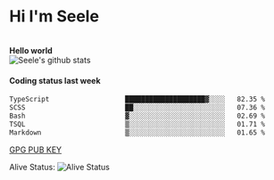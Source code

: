 <h1>Hi I'm Seele</h1>
<br>
<b> Hello world</b>
<br>
<img src="https://github-readme-stats-eight-jade.vercel.app/api?username=Seele0oO&show_icons=true&icon_color=0366d6&bg_color=ffffff&hide_title=true&hide=contribs&include_all_commits=true" alt="Seele's github stats"/>
<br>

<h4>Coding status last week </h4>

<!--START_SECTION:waka-->

```txt
TypeScript                   ████████████████████▓░░░░   82.35 %
SCSS                         ██░░░░░░░░░░░░░░░░░░░░░░░   07.36 %
Bash                         ▓░░░░░░░░░░░░░░░░░░░░░░░░   02.69 %
TSQL                         ▒░░░░░░░░░░░░░░░░░░░░░░░░   01.71 %
Markdown                     ▒░░░░░░░░░░░░░░░░░░░░░░░░   01.65 %
```

<!--END_SECTION:waka-->



[GPG PUB KEY](https://keys.openpgp.org/vks/v1/by-fingerprint/3FCE91BF5B9666B55B67213C4C57B7824A5B6680)

Alive Status: ![Alive Status](	https://hc.dvd.moe/badge/60bc779b-9835-415f-9cb9-15fd9d/ZsLaAAbE.svg)
